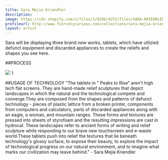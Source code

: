 ```yaml
---
title: Sara Mejia Kriendler
description: 
image: https://cdn.shopify.com/s/files/1/0296/9253/files/SARA-KRIENDLER-TECH-AS-HANDS-PIECES.jpg?6719508056328805575
profileurl: http://www.fiercelycurious.com/collections/sara-mejia-kriendler
layout: artist
---
```


Sara will be displaying three brand new works, tablets, which have utlizied defunct equipment and discarded appliances to create the reliefs and shapes you see here.

##PROCESS

![](https://cdn.shopify.com/s/files/1/0296/9253/files/SARA-KRIENDLER-PROCESS-1.jpg?6719508056328805575)
1[](https://cdn.shopify.com/s/files/1/0296/9253/files/SARA-KRIENDLER-PROCESS.jpg?6719508056328805575)

##USAGE OF TECHNOLOGY
"The tablets in " Peaks to Rise" aren't high tech flat screens. They are hand-made relief sculptures that depict landscapes in which the natural and the technological compete and converge.They are composed from the shapes and patterns of defunct technology - pieces of plastic lattice from a broken printer, components from computers and calculators, parts of discarded appliances along with an eagle, a woman, and mountain ranges. These forms and textures are pressed into sheets of styrofoam and the resulting impressions are cast in hydrocal. These landscapes refer to ancient forms of writing and relief sculpture while responding to our brave new touchscreen and e-waste world.These tablets push into relief the textures that lie beneath technology's glossy surface, to expose their beauty, to explore the impact of technological progress on our natural environment, and to imagine what marks our civilization may leave behind." - Sara Mejia Kriendler

